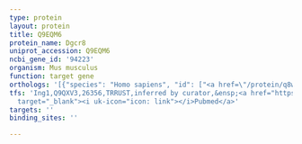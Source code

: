 ```yaml
---
type: protein
layout: protein
title: Q9EQM6
protein_name: Dgcr8
uniprot_accession: Q9EQM6
ncbi_gene_id: '94223'
organism: Mus musculus
function: target gene
orthologs: '[{"species": "Homo sapiens", "id": ["<a href=\"/protein/q8wyq5\">Q8WYQ5</a>"]}, {"species": "Rattus norvegicus", "id": ["D4A2G4"]}]'
tfs: 'Ing1,Q9QXV3,26356,TRRUST,inferred by curator,&ensp;<a href="https://www.ncbi.nlm.nih.gov/pubmed/?term=20179197%5Buid%5D+OR+29087512%5Buid%5D"
  target="_blank"><i uk-icon="icon: link"></i>Pubmed</a>'
targets: ''
binding_sites: ''

---
```

